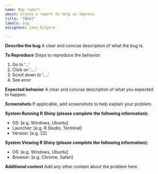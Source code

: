 ```yaml
---
name: Bug report
about: Create a report to help us improve
title: "[BUG]"
labels: bug
assignees: joey-kilgore

---
```


**Describe the bug**
A clear and concise description of what the bug is.

**To Reproduce**
Steps to reproduce the behavior:
1. Go to '...'
2. Click on '....'
3. Scroll down to '....'
4. See error

**Expected behavior**
A clear and concise description of what you expected to happen.

**Screenshots**
If applicable, add screenshots to help explain your problem.

**System Running R Shiny (please complete the following information):**
 - OS: [e.g. Windows, Ubuntu]
 - Launcher: [e.g. R Studio, Terminal]
 - Version: [e.g. 22]

**System Viewing R Shiny (please complete the following information):**  
 - OS: [e.g. Windows, Ubuntu]
 - Browser: [e.g. Chrome, Safari]

**Additional context**
Add any other context about the problem here.
